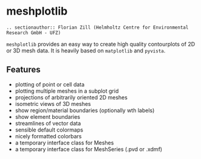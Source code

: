 # meshplotlib

```{eval-rst}
.. sectionauthor:: Florian Zill (Helmholtz Centre for Environmental Research GmbH - UFZ)
```

`meshplotlib` provides an easy way to create high quality contourplots of 2D or 3D mesh data.
It is heavily based on `matplotlib` and `pyvista`.

## Features

* plotting of point or cell data
* plotting multiple meshes in a subplot grid
* projections of arbitrarily oriented 2D meshes
* isometric views of 3D meshes
* show region/material boundaries (optionally wth labels)
* show element boundaries
* streamlines of vector data
* sensible default colormaps
* nicely formatted colorbars
* a temporary interface class for Meshes
* a temporary interface class for MeshSeries (.pvd or .xdmf)
